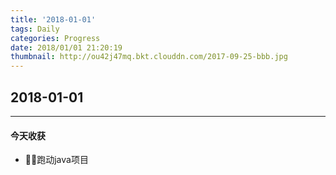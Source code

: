 ```yaml
---
title: '2018-01-01'
tags: Daily
categories: Progress
date: 2018/01/01 21:20:19
thumbnail: http://ou42j47mq.bkt.clouddn.com/2017-09-25-bbb.jpg
---
```


## 2018-01-01

---
#### 今天收获

* 跑动java项目